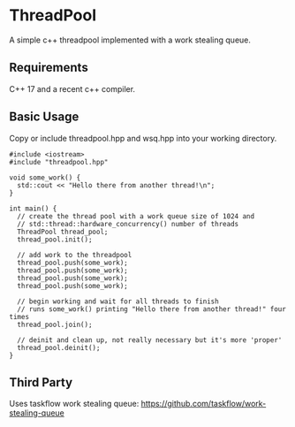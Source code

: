 # ThreadPool

A simple c++ threadpool implemented with a work stealing queue.

## Requirements
C++ 17 and a recent c++ compiler.

## Basic Usage
Copy or include threadpool.hpp and wsq.hpp into your working directory.

```
#include <iostream>
#include "threadpool.hpp"

void some_work() {
  std::cout << "Hello there from another thread!\n";
}

int main() {
  // create the thread pool with a work queue size of 1024 and 
  // std::thread::hardware_concurrency() number of threads
  ThreadPool thread_pool;
  thread_pool.init();

  // add work to the threadpool
  thread_pool.push(some_work);
  thread_pool.push(some_work);
  thread_pool.push(some_work);
  thread_pool.push(some_work);

  // begin working and wait for all threads to finish
  // runs some_work() printing "Hello there from another thread!" four times
  thread_pool.join();
  
  // deinit and clean up, not really necessary but it's more 'proper'
  thread_pool.deinit();
}
```

## Third Party
Uses taskflow work stealing queue: https://github.com/taskflow/work-stealing-queue
